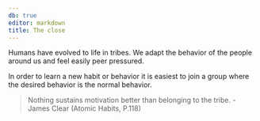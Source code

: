 ```yaml
---
db: true
editor: markdown
title: The close
---
```


Humans have evolved to life in tribes. We adapt the behavior of the
people around us and feel easily peer pressured.

In order to learn a new habit or behavior it is easiest to join a group
where the desired behavior is the normal behavior.

> Nothing sustains motivation better than belonging to the tribe. -
> James Clear (Atomic Habits, P.118)
